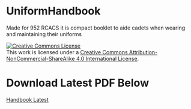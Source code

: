 # UniformHandbook
Made for 952 RCACS it is compact booklet to aide cadets when wearing and maintaining their uniforms

<a rel="license" href="http://creativecommons.org/licenses/by-nc-sa/4.0/"><img alt="Creative Commons License" style="border-width:0" src="https://i.creativecommons.org/l/by-nc-sa/4.0/88x31.png" /></a><br />This work is licensed under a <a rel="license" href="http://creativecommons.org/licenses/by-nc-sa/4.0/">Creative Commons Attribution-NonCommercial-ShareAlike 4.0 International License</a>.


# Download Latest PDF Below

<a href="https://github.com/tomkap011/UniformHandbook/raw/main/Unifrom%20Handbook.pdf">Handbook Latest</a>
